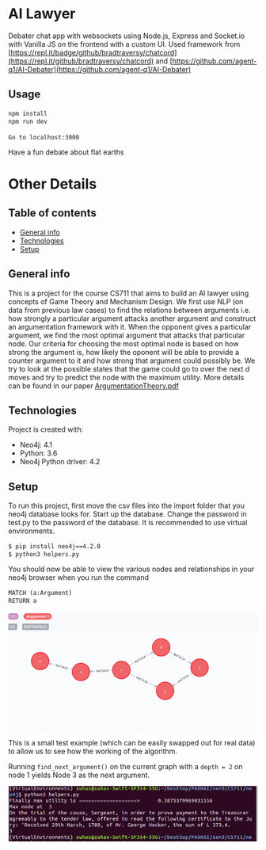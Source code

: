 # AI Lawyer
Debater chat app with websockets using Node.js, Express and Socket.io with Vanilla JS on the frontend with a custom UI. Used framework from
[https://repl.it/badge/github/bradtraversy/chatcord](https://repl.it/github/bradtraversy/chatcord) and [https://github.com/agent-q1/AI-Debater](https://github.com/agent-q1/AI-Debater) 
## Usage
```
npm install
npm run dev

Go to localhost:3000
```
Have a fun debate about flat earths

# Other Details 
## Table of contents
* [General info](#general-info)
* [Technologies](#technologies)
* [Setup](#setup)

## General info
This is a project for the course CS711 that aims to build an AI lawyer using concepts of Game Theory and Mechanism Design. We first use NLP (on data from previous law cases) to find the relations between arguments i.e. how strongly a particular argument attacks another argument and construct an argumentation framework with it. When the opponent gives a particular argument, we find the most optimal argument that attacks that particular node. Our criteria for choosing the most optimal node is based on how strong the argument is, how likely the oponent will be able to provide a counter argument to it and how strong that argument could possibly be. We try to look at the possible states that the game could go to over the next *d* moves and try to predict the node with the maximum utility. More details can be found in our paper [ArgumentationTheory.pdf](https://agent-q1.github.io/docs/ArgumentationTheory.pdf) 
	
## Technologies
Project is created with:
* Neo4j: 4.1
* Python: 3.6
* Neo4j Python driver: 4.2
	
## Setup
To run this project, first move the csv files into the import folder that you neo4j database looks for. Start up the database. Change the password in test.py to the password of the database. It is recommended to use virtual environments.

```
$ pip install neo4j==4.2.0
$ python3 helpers.py
```

You should now be able to view the various nodes and relationships in your neo4j browser when you run the command
```
MATCH (a:Argument)
RETURN a
```

![alt text](./Pictures/Node_Relationships.png)

This is a small test example (which can be easily swapped out for real data) to allow us to see how the working of the algorithm. 

Running `find_next_argument()` on the current graph with a `depth = 2` on node 1 yields Node 3 as the next argument. 

![alt text](./Pictures/Example_Output.png)
